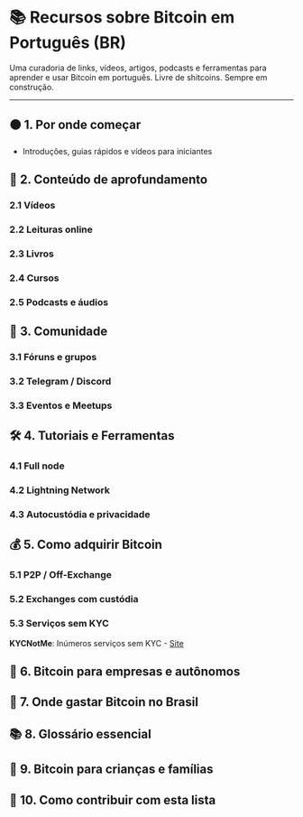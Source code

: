 # 📚 Recursos sobre Bitcoin em Português (BR)

Uma curadoria de links, vídeos, artigos, podcasts e ferramentas para aprender e usar Bitcoin em português. Livre de shitcoins. Sempre em construção.

---

## 🟠 1. Por onde começar
- Introduções, guias rápidos e vídeos para iniciantes

## 📖 2. Conteúdo de aprofundamento

### 2.1 Vídeos
### 2.2 Leituras online
### 2.3 Livros
### 2.4 Cursos
### 2.5 Podcasts e áudios

## 💬 3. Comunidade

### 3.1 Fóruns e grupos
### 3.2 Telegram / Discord
### 3.3 Eventos e Meetups

## 🛠️ 4. Tutoriais e Ferramentas

### 4.1 Full node
### 4.2 Lightning Network
### 4.3 Autocustódia e privacidade

## 💰 5. Como adquirir Bitcoin

### 5.1 P2P / Off-Exchange
### 5.2 Exchanges com custódia
### 5.3 Serviços sem KYC

**KYCNotMe**: Inúmeros serviços sem KYC - [Site](https://kycnot.me/)


## 🧾 6. Bitcoin para empresas e autônomos

## 🛒 7. Onde gastar Bitcoin no Brasil

## 📚 8. Glossário essencial

## 👶 9. Bitcoin para crianças e famílias

## 🙋 10. Como contribuir com esta lista
